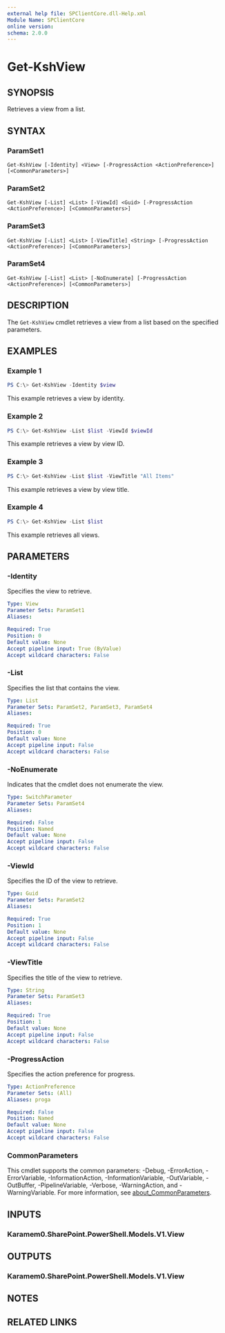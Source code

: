 ```yaml
---
external help file: SPClientCore.dll-Help.xml
Module Name: SPClientCore
online version:
schema: 2.0.0
---
```


# Get-KshView

## SYNOPSIS
Retrieves a view from a list.

## SYNTAX

### ParamSet1
```
Get-KshView [-Identity] <View> [-ProgressAction <ActionPreference>] [<CommonParameters>]
```

### ParamSet2
```
Get-KshView [-List] <List> [-ViewId] <Guid> [-ProgressAction <ActionPreference>] [<CommonParameters>]
```

### ParamSet3
```
Get-KshView [-List] <List> [-ViewTitle] <String> [-ProgressAction <ActionPreference>] [<CommonParameters>]
```

### ParamSet4
```
Get-KshView [-List] <List> [-NoEnumerate] [-ProgressAction <ActionPreference>] [<CommonParameters>]
```

## DESCRIPTION
The `Get-KshView` cmdlet retrieves a view from a list based on the specified parameters.

## EXAMPLES

### Example 1
```powershell
PS C:\> Get-KshView -Identity $view
```

This example retrieves a view by identity.

### Example 2
```powershell
PS C:\> Get-KshView -List $list -ViewId $viewId
```

This example retrieves a view by view ID.

### Example 3
```powershell
PS C:\> Get-KshView -List $list -ViewTitle "All Items"
```

This example retrieves a view by view title.

### Example 4
```powershell
PS C:\> Get-KshView -List $list
```

This example retrieves all views.

## PARAMETERS

### -Identity
Specifies the view to retrieve.

```yaml
Type: View
Parameter Sets: ParamSet1
Aliases:

Required: True
Position: 0
Default value: None
Accept pipeline input: True (ByValue)
Accept wildcard characters: False
```

### -List
Specifies the list that contains the view.

```yaml
Type: List
Parameter Sets: ParamSet2, ParamSet3, ParamSet4
Aliases:

Required: True
Position: 0
Default value: None
Accept pipeline input: False
Accept wildcard characters: False
```

### -NoEnumerate
Indicates that the cmdlet does not enumerate the view.

```yaml
Type: SwitchParameter
Parameter Sets: ParamSet4
Aliases:

Required: False
Position: Named
Default value: None
Accept pipeline input: False
Accept wildcard characters: False
```

### -ViewId
Specifies the ID of the view to retrieve.

```yaml
Type: Guid
Parameter Sets: ParamSet2
Aliases:

Required: True
Position: 1
Default value: None
Accept pipeline input: False
Accept wildcard characters: False
```

### -ViewTitle
Specifies the title of the view to retrieve.

```yaml
Type: String
Parameter Sets: ParamSet3
Aliases:

Required: True
Position: 1
Default value: None
Accept pipeline input: False
Accept wildcard characters: False
```

### -ProgressAction
Specifies the action preference for progress.

```yaml
Type: ActionPreference
Parameter Sets: (All)
Aliases: proga

Required: False
Position: Named
Default value: None
Accept pipeline input: False
Accept wildcard characters: False
```

### CommonParameters
This cmdlet supports the common parameters: -Debug, -ErrorAction, -ErrorVariable, -InformationAction, -InformationVariable, -OutVariable, -OutBuffer, -PipelineVariable, -Verbose, -WarningAction, and -WarningVariable. For more information, see [about_CommonParameters](http://go.microsoft.com/fwlink/?LinkID=113216).

## INPUTS

### Karamem0.SharePoint.PowerShell.Models.V1.View
## OUTPUTS

### Karamem0.SharePoint.PowerShell.Models.V1.View
## NOTES

## RELATED LINKS

